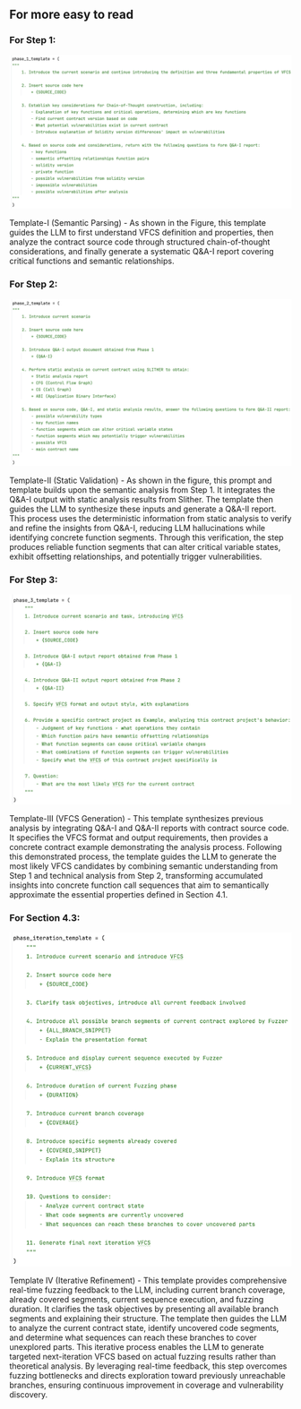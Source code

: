 
## For more easy to read


### For Step 1:
![template_1.jpg](template_1.jpg)

Template-I (Semantic Parsing) - As shown in the Figure, this template guides the LLM to first understand VFCS definition and properties, then analyze the contract source code through structured chain-of-thought considerations, and finally generate a systematic Q&A-I report covering critical functions and semantic relationships.

### For Step 2:
![template_2.jpg](template_2.jpg)

Template-II (Static Validation) - As shown in the figure, this prompt and template builds upon the semantic analysis from Step 1. It integrates the Q&A-I output with static analysis results from Slither. The template then guides the LLM to synthesize these inputs and generate a Q&A-II report. This process uses the deterministic information from static analysis to verify and refine the insights from Q&A-I, reducing LLM hallucinations while identifying concrete function segments. Through this verification, the step produces reliable function segments that can alter critical variable states, exhibit offsetting relationships, and potentially trigger vulnerabilities.

### For Step 3:
![template_3.jpg](template_3.jpg)

Template-III (VFCS Generation) - This template synthesizes previous analysis by integrating Q&A-I and Q&A-II reports with contract source code. It specifies the VFCS format and output requirements, then provides a concrete contract example demonstrating the analysis process. Following this demonstrated process, the template guides the LLM to generate the most likely VFCS candidates by combining semantic understanding from Step 1 and technical analysis from Step 2, transforming accumulated insights into concrete function call sequences that aim to semantically approximate the essential properties defined in Section 4.1.

### For Section 4.3:
![template_sec43.jpg](template_sec43.jpg)

Template IV (Iterative Refinement) - This template provides comprehensive real-time fuzzing feedback to the LLM, including current branch coverage, already covered segments, current sequence execution, and fuzzing duration. It clarifies the task objectives by presenting all available branch segments and explaining their structure. The template then guides the LLM to analyze the current contract state, identify uncovered code segments, and determine what sequences can reach these branches to cover unexplored parts. This iterative process enables the LLM to generate targeted next-iteration VFCS based on actual fuzzing results rather than theoretical analysis. By leveraging real-time feedback, this step overcomes fuzzing bottlenecks and directs exploration toward previously unreachable branches, ensuring continuous improvement in coverage and vulnerability discovery.

